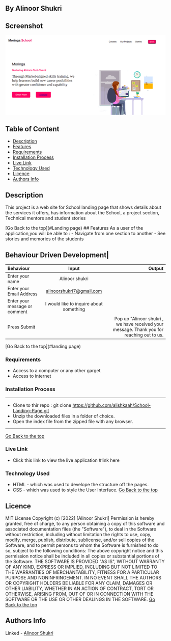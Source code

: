 # 
 ## By Alinoor Shukri
## Screenshot
 ![image](./Assets/images/screenshot2.png)
 ## Table of Content
 - [Description](#description)
 - [Features](#features)
 - [Requirements](#requirements)
 - [Installation Process](#installation-Process)
 - [Live Link](#Live-Link)
 - [Technology  Used](#technology-Used)
 - [Licence](#licence)
 - [Authors Info](#Authors-Info)
 ## Description
 <p>This project is a web site for School landing page that shows details about the services it offers, has information about the School, a project section, Technical mentors and student stories</p>
[Go Back to the top](#Landing page)
## Features
As a user of the application,you will be able to :
 - Navigate from one section to another
 - See stories and memories of the students


## Behaviour Driven Development|
| Behaviour      | Input        | Output       |
| :------------- | :----------: | -----------: |
|  Enter your name  |   Alinoor shukri |     |
| Enter your Email Address  | alinoorshukri7@gmail.com |   |
| Enter your message or comment   |  I would like to inquire about something     |     |
| Press Submit|     |Pop up "Alinoor shukri , we have received your message. Thank you for reaching out to us.|
[Go Back to the top](#landing page)
 ###  Requirements
 * Access to  a computer or any other garget
 * Access to internet
 ### Installation Process
 ****
* Clone to thir repo : git clone https://github.com/alishkaah/School-Landing-Page.git
* Unzip the downloaded files in a folder of choice.
* Open the index file from the zipped file with any browser.
 ****
 [Go Back to the top](#landing-page)
### Live Link
- Click this link to view the live application #link here
### Technology  Used
* HTML - which was used to develope the structure off the pages.
* CSS - which was used to style the User Interface.
[Go Back to the top](#landing-page)
## Licence
MIT License
Copyright (c) [2022] [Alinoor Shukri]
Permission is hereby granted, free of charge, to any person obtaining a copy
of this software and associated documentation files (the "Software"), to deal
in the Software without restriction, including without limitation the rights
to use, copy, modify, merge, publish, distribute, sublicense, and/or sell
copies of the Software, and to permit persons to whom the Software is
furnished to do so, subject to the following conditions:
The above copyright notice and this permission notice shall be included in all
copies or substantial portions of the Software.
THE SOFTWARE IS PROVIDED "AS IS", WITHOUT WARRANTY OF ANY KIND, EXPRESS OR
IMPLIED, INCLUDING BUT NOT LIMITED TO THE WARRANTIES OF MERCHANTABILITY,
FITNESS FOR A PARTICULAR PURPOSE AND NONINFRINGEMENT. IN NO EVENT SHALL THE
AUTHORS OR COPYRIGHT HOLDERS BE LIABLE FOR ANY CLAIM, DAMAGES OR OTHER
LIABILITY, WHETHER IN AN ACTION OF CONTRACT, TORT OR OTHERWISE, ARISING FROM,
OUT OF OR IN CONNECTION WITH THE SOFTWARE OR THE USE OR OTHER DEALINGS IN THE
SOFTWARE.
[Go Back to the top](#landing-page)
## Authors Info
Linked - [Alinoor Shukri](linkedin.com/in/alinoor-shukri)
 
